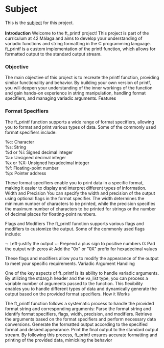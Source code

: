 <h1>Subject</h1>
This is the <a href="https://github.com/joburgos77/subjects/blob/main/es.subject.pdf" rel="nofollow"> subject</a> for this project.
<br></br>
<b>Introduction</b>
Welcome to the ft_printf project! This project is part of the curriculum at 42 Málaga and aims to develop your understanding of variadic functions and string formatting in the C programming language. ft_printf is a custom implementation of the printf function, which allows for formatted output to the standard output stream.

<h3>Objective</h3>
The main objective of this project is to recreate the printf function, providing similar functionality and behavior. By building your own version of printf, you will deepen your understanding of the inner workings of the function and gain hands-on experience in string manipulation, handling format specifiers, and managing variadic arguments.
Features

<h3>Format Specifiers</h3>
The ft_printf function supports a wide range of format specifiers, allowing you to format and print various types of data. Some of the commonly used format specifiers include:

%c: Character<br>
%s: String<br>
%d or %i: Signed decimal integer<br>
%u: Unsigned decimal integer<br>
%x or %X: Unsigned hexadecimal integer<br>
%f: Floating-point number<br>
%p: Pointer address<br>


These format specifiers enable you to print data in a specific format, making it easier to display and interpret different types of information.
Width and Precision You can specify the width and precision of the output using optional flags in the format specifier. The width determines the minimum number of characters to be printed, while the precision specifies the maximum number of characters to be printed for strings or the number of decimal places for floating-point numbers.

Flags and Modifiers The ft_printf function supports various flags and modifiers to customize the output. Some of the commonly used flags include:

-: Left-justify the output +: Prepend a plus sign to positive numbers 0: Pad the output with zeros #: Add the "0x" or "0X" prefix for hexadecimal values

These flags and modifiers allow you to modify the appearance of the output to meet your specific requirements.
Variadic Argument Handling

One of the key aspects of ft_printf is its ability to handle variadic arguments. By utilizing the stdarg.h header and the va_list type, you can process a variable number of arguments passed to the function. This flexibility enables you to handle different types of data and dynamically generate the output based on the provided format specifiers.
How it Works

The ft_printf function follows a systematic process to handle the provided format string and corresponding arguments:
Parse the format string and identify format specifiers, flags, width, precision, and modifiers. Retrieve the arguments based on the format specifiers and perform necessary data conversions. Generate the formatted output according to the specified format and desired appearance. Print the final output to the standard output stream.
By following this process, ft_printf ensures accurate formatting and printing of the provided data, mimicking the behavior
